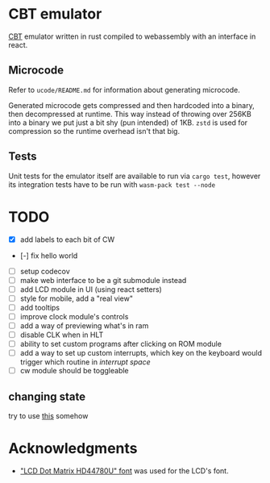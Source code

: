 # CBT emulator

[CBT](https://gitlab.com/MaksRawski/cbt/) emulator written in rust compiled to webassembly with an interface in react.

## Microcode
Refer to `ucode/README.md` for information about generating microcode.

Generated microcode gets compressed and then hardcoded into a binary, then decompressed at runtime.
This way instead of throwing over 256KB into a binary we put just a bit shy (pun intended) of 1KB.
`zstd` is used for compression so the runtime overhead isn't that big.

## Tests
Unit tests for the emulator itself are available to run via `cargo test`, 
however its integration tests have to be run with `wasm-pack test --node`


# TODO
- [x] add labels to each bit of CW
- [-] fix hello world
- [ ] setup codecov
- [ ] make web interface to be a git submodule instead
- [ ] add LCD module in UI (using react setters)
- [ ] style for mobile, add a "real view"
- [ ] add tooltips
- [ ] improve clock module's controls
- [ ] add a way of previewing what's in ram
- [ ] disable CLK when in HLT
- [ ] ability to set custom programs after clicking on ROM module
- [ ] add a way to set up custom interrupts, which key on the keyboard would trigger which routine in _interrupt space_
- [ ] cw module should be toggleable

## changing state
try to use [this](https://stackoverflow.com/a/31869669) somehow

# Acknowledgments 
- ["LCD Dot Matrix HD44780U" font](https://fontstruct.com/fontstructions/show/476121/lcd_dot_matrix_hd44780u)
was used for the LCD's font.
